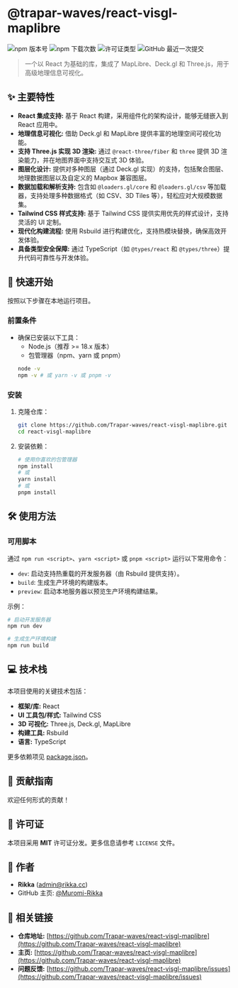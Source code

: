 # @trapar-waves/react-visgl-maplibre

![npm 版本号](https://img.shields.io/npm/v/@trapar-waves/react-visgl-maplibre)
![npm 下载次数](https://img.shields.io/npm/dm/@trapar-waves/react-visgl-maplibre)
![许可证类型](https://img.shields.io/badge/license-MIT-green)
![GitHub 最近一次提交](https://img.shields.io/github/last-commit/Trapar-waves/react-visgl-maplibre)

> 一个以 React 为基础的库，集成了 MapLibre、Deck.gl 和 Three.js，用于高级地理信息可视化。

## ✨ 主要特性

* **React 集成支持:** 基于 React 构建，采用组件化的架构设计，能够无缝嵌入到 React 应用中。
* **地理信息可视化:** 借助 Deck.gl 和 MapLibre 提供丰富的地理空间可视化功能。
* **支持 Three.js 实现 3D 渲染:** 通过 `@react-three/fiber` 和 `three` 提供 3D 渲染能力，并在地图界面中支持交互式 3D 体验。
* **图层化设计:** 提供对多种图层（通过 Deck.gl 实现）的支持，包括聚合图层、地理数据图层以及自定义的 Mapbox 兼容图层。
* **数据加载和解析支持:** 包含如 `@loaders.gl/core` 和 `@loaders.gl/csv` 等加载器，支持处理多种数据格式（如 CSV、3D Tiles 等），轻松应对大规模数据集。
* **Tailwind CSS 样式支持:** 基于 Tailwind CSS 提供实用优先的样式设计，支持灵活的 UI 定制。
* **现代化构建流程:** 使用 Rsbuild 进行构建优化，支持热模块替换，确保高效开发体验。
* **具备类型安全保障:** 通过 TypeScript（如 `@types/react` 和 `@types/three`）提升代码可靠性与开发体验。

## 🚀 快速开始

按照以下步骤在本地运行项目。

### 前置条件

* 确保已安装以下工具：
    * Node.js（推荐 >= 18.x 版本）
    * 包管理器（npm、yarn 或 pnpm）
    ```bash
    node -v
    npm -v # 或 yarn -v 或 pnpm -v
    ```

### 安装

1. 克隆仓库：
    ```bash
    git clone https://github.com/Trapar-waves/react-visgl-maplibre.git
    cd react-visgl-maplibre
    ```
2. 安装依赖：
    ```bash
    # 使用你喜欢的包管理器
    npm install
    # 或
    yarn install
    # 或
    pnpm install
    ```

## 🛠️ 使用方法

### 可用脚本

通过 `npm run <script>`、`yarn <script>` 或 `pnpm <script>` 运行以下常用命令：

* `dev`: 启动支持热重载的开发服务器（由 Rsbuild 提供支持）。
* `build`: 生成生产环境的构建版本。
* `preview`: 启动本地服务器以预览生产环境构建结果。

示例：
```bash
# 启动开发服务器
npm run dev 

# 生成生产环境构建
npm run build 
```

## 💻 技术栈

本项目使用的关键技术包括：

* **框架/库:** React
* **UI 工具包/样式:** Tailwind CSS
* **3D 可视化:** Three.js, Deck.gl, MapLibre
* **构建工具:** Rsbuild
* **语言:** TypeScript

更多依赖项见 [package.json](package.json)。

## 🤝 贡献指南

欢迎任何形式的贡献！

## 📄 许可证

本项目采用 **MIT** 许可证分发。更多信息请参考 `LICENSE` 文件。

## 👤 作者

* **Rikka** ([admin@rikka.cc](mailto:admin@rikka.cc))
* GitHub 主页: [@Muromi-Rikka](https://github.com/Muromi-Rikka)

## 🔗 相关链接

* **仓库地址:** [https://github.com/Trapar-waves/react-visgl-maplibre](https://github.com/Trapar-waves/react-visgl-maplibre)
* **主页:** [https://github.com/Trapar-waves/react-visgl-maplibre](https://github.com/Trapar-waves/react-visgl-maplibre)
* **问题反馈:** [https://github.com/Trapar-waves/react-visgl-maplibre/issues](https://github.com/Trapar-waves/react-visgl-maplibre/issues)
